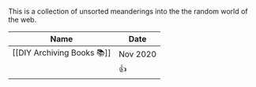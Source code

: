 This is a collection of unsorted meanderings into the the random world of the web.

|Name                                 | Date |
|-----------------------|--------|
| [[DIY Archiving Books 📚]]   | Nov 2020 |
|                                      | 👍         |